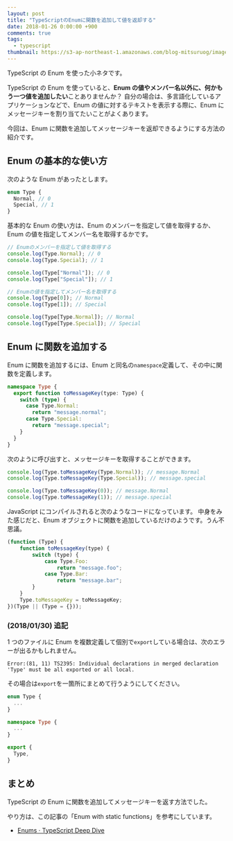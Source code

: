 ```yaml
---
layout: post
title: "TypeScriptのEnumに関数を追加して値を返却する"
date: 2018-01-26 0:00:00 +900
comments: true
tags:
  - typescript
thumbnail: https://s3-ap-northeast-1.amazonaws.com/blog-mitsuruog/images/2018/TypeScriptEnum.png
---
```


TypeScript の Enum を使った小ネタです。

TypeScript の Enum を使っていると、**Enum の値やメンバー名以外に、何かもう一つ値を追加したい**ことありませんか？
自分の場合は、多言語化しているアプリケーションなどで、Enum の値に対するテキストを表示する際に、Enum にメッセージキーを割り当てたいことがよくあります。

今回は、Enum に関数を追加してメッセージキーを返却できるようにする方法の紹介です。

## Enum の基本的な使い方

次のような Enum があったとします。

```ts
enum Type {
  Normal, // 0
  Special, // 1
}
```

基本的な Enum の使い方は、Enum のメンバーを指定して値を取得するか、Enum の値を指定してメンバー名を取得するかです。

```ts
// Enumのメンバーを指定して値を取得する
console.log(Type.Normal); // 0
console.log(Type.Special); // 1

console.log(Type["Normal"]); // 0
console.log(Type["Special"]); // 1

// Enumの値を指定してメンバー名を取得する
console.log(Type[0]); // Normal
console.log(Type[1]); // Special

console.log(Type[Type.Normal]); // Normal
console.log(Type[Type.Special]); // Special
```

## Enum に関数を追加する

Enum に関数を追加するには、Enum と同名の`namespace`定義して、その中に関数を定義します。

```ts
namespace Type {
  export function toMessageKey(type: Type) {
    switch (type) {
      case Type.Normal:
        return "message.normal";
      case Type.Special:
        return "message.special";
    }
  }
}
```

次のように呼び出すと、メッセージキーを取得することができます。

```ts
console.log(Type.toMessageKey(Type.Normal)); // message.Normal
console.log(Type.toMessageKey(Type.Special)); // message.special

console.log(Type.toMessageKey(0)); // message.Normal
console.log(Type.toMessageKey(1)); // message.special
```

JavaScript にコンパイルされると次のようなコードになっています。
中身をみた感じだと、Enum オブジェクトに関数を追加しているだけのようです。うん不思議。

```JavaScript
(function (Type) {
    function toMessageKey(type) {
        switch (type) {
            case Type.Foo:
                return "message.foo";
            case Type.Bar:
                return "message.bar";
        }
    }
    Type.toMessageKey = toMessageKey;
})(Type || (Type = {}));
```

### (2018/01/30) 追記

1 つのファイルに Enum を複数定義して個別で`export`している場合は、次のエラーが出るかもしれません。

```
Error:(81, 11) TS2395: Individual declarations in merged declaration 'Type' must be all exported or all local.
```

その場合は`export`を一箇所にまとめて行うようにしてください。

```ts
enum Type {
  ...
}

namespace Type {
  ...
}

export {
  Type,
}
```

## まとめ

TypeScript の Enum に関数を追加してメッセージキーを返す方法でした。

やり方は、この記事の「Enum with static functions」を参考にしています。

- [Enums · TypeScript Deep Dive](https://basarat.gitbooks.io/typescript/docs/enums.html)

